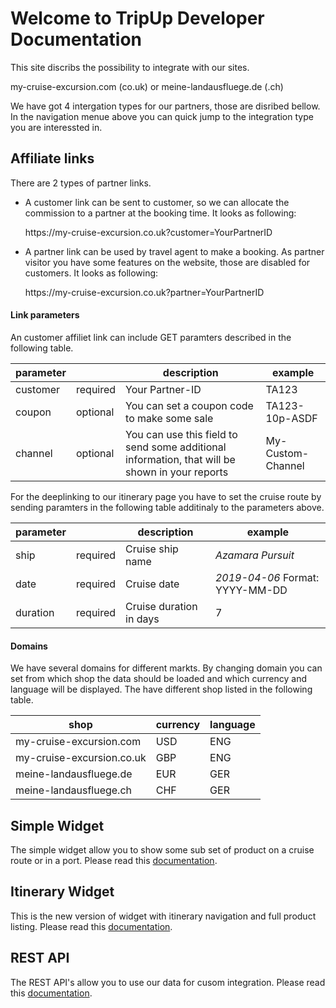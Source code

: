 # Welcome to TripUp Developer Documentation

This site discribs the possibility to integrate with our sites.

my-cruise-excursion.com (co.uk) or meine-landausfluege.de (.ch)

We have got 4 intergation types for our partners, those are disribed bellow. 
In the navigation menue above you can quick jump to the integration type you are interessted in.

## Affiliate links
There are 2 types of partner links.
- A customer link can be sent to customer, so we can allocate the commission to a
partner at the booking time. It looks as following: 
   
  https://<i></i>my-cruise-excursion.co.uk?customer=YourPartnerID
   
- A partner link can be used by travel agent to make a booking. As partner visitor you have some features on the website, those are disabled for customers. It looks as following:
  
  https://<i></i>my-cruise-excursion.co.uk?partner=YourPartnerID

#### Link parameters

An customer affiliet link can include GET paramters described in the following table.

| parameter | | description | example
| --- | --- | --- | ---
| customer | required | Your Partner-ID | TA123
| coupon | optional | You can set a coupon code to make some sale | TA123-10p-ASDF
| channel | optional | You can use this field to send some additional information, that will be shown in your reports | My-Custom-Channel

For the deeplinking to our itinerary page you have to set the cruise route by sending paramters in the following table additinaly to the parameters above.

| parameter | | description | example
| --- | --- | --- | ---
| ship | required | Cruise ship name | *Azamara Pursuit*
| date | required | Cruise date | *2019-04-06* Format: YYYY-MM-DD
| duration | required | Cruise duration in days | 7

#### Domains

We have several domains for different markts. By changing domain you can set from which shop the data should be loaded and which currency and language will be displayed.
The have different shop listed in the following table.

| shop | currency | language 
| --- | --- | ---
| my-cruise-excursion.com | USD | ENG
| my-cruise-excursion.co.uk | GBP | ENG
| meine-landausfluege.de | EUR | GER
| meine-landausfluege.ch | CHF | GER

## Simple Widget
The simple widget allow you to show some sub set of product on a cruise route or in a port.
Please read this [documentation](https://tripup-company.github.io/widget.html).

## Itinerary Widget
This is the new version of widget with itinerary navigation and full product listing.
Please read this [documentation](https://tripup-company.github.io/itinerary.html).

## REST API
The REST API's allow you to use our data for cusom integration.
Please read this [documentation](https://tripup-company.github.io/api.html).
